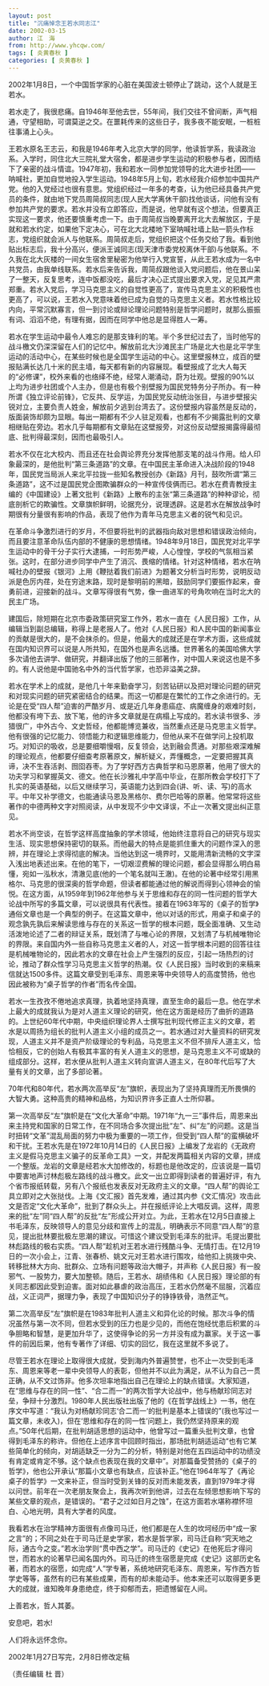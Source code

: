 ```yaml
---
layout: post
title: "沉痛悼念王若水同志江"
date: 2002-03-15
author: 江　海
from: http://www.yhcqw.com/
tags: [ 炎黄春秋 ]
categories: [ 炎黄春秋 ]
---
```




2002年1月8日，一个中国哲学家的心脏在美国波士顿停止了跳动，这个人就是王若水。


若水走了，我很悲痛。自1946年至他去世，55年间，我们交往不曾间断，声气相通，守望相助，可谓莫逆之交。在噩耗传来的这些日子，我多夜不能安眠，一桩桩往事涌上心头。


王若水原名王志云，和我是1946年考入北京大学的同学，他读哲学系，我读政治系。入学时，同住北大三院礼堂大宿舍，都是进步学生运动的积极参与者，因而结下了亲密的战斗情谊。1947年初，我和若水一同参加党领导的北大进步社团——呐喊社，更加自觉地投入学生运动。1948年5月上旬，若水经我介绍参加中国共产党。他的入党经过也很有意思。党组织经过一年多的考查，认为他已经具备共产党员的条件，就由地下党员周简叔同志(现人民大学离休干部)找他谈话，问他有没有参加共产党的要求。若水并没有立即答应，而是说，他早就有这个想法，但要真正实现这一要求，他还要慎重考虑一下。由于周简叔当晚要离开北大去解放区，于是就和若水约定，如果他下定决心，可在北大北楼地下室呐喊社墙上贴一箭头作标志，党组织就会派人与他联系。周简叔走后，党组织把这个任务交给了我。看到他贴出标志后，我十分高兴，便派王诚同志(现天津市委党校离休干部)与他联系。不久我在北大灰楼的一间女生宿舍里秘密为他举行入党宣誓，从此王若水成为一名中共党员，由我单线联系。若水后来告诉我，周简叔跟他谈入党问题后，他在景山呆了一整天，反复思考，连中饭都没吃，最后才决心正式提出要求入党，足见其严肃郑重。若水入党后，学习马克思主义的自觉性更高了，宣传马克思主义的积极性也更高了，可以说，王若水入党意味着他已成为自觉的马克思主义者。若水性格比较内向，平常沉默寡言，但一到讨论或辩论理论问题特别是哲学问题时，就那么振振有词、滔滔不绝，有理有据，因而在同学中他总是显得胜人一筹。


若水在学生运动中最令人难忘的是那支锋利的笔。半个多世纪过去了，当时他写的战斗檄文仍深深留在人们的记忆中。解放前北大沙滩民主广场是北大也是北平学生运动的活动中心，在某些时候也是全国学生运动的中心。这里壁报林立，成百的壁报贴满长达几十米的民主墙，每天都有新的内容展现。看壁报成了北大人每天的“必修课”，校外来看的也络绎不绝，经常人潮涌动，蔚为壮观。壁报的90%以上均为进步社团或个人主办，但是也有极个别壁报为国民党特务分子所办。有一种所谓《独立评论前锋》，它反共、反学运，为国民党反动统治张目，与进步壁报尖锐对立，主要负责人姓金，解放前夕逃到台湾去了。这份壁报内容虽然是反动的，版面装饰却颇为显眼。每出一期都有不少人驻足观看，也都有不少揭露批判的文章相继贴在旁边。若水几乎每期都有文章贴在这壁报旁，对这份反动壁报揭露得最彻底、批判得最深刻，因而也最吸引人。


若水不仅在北大校内、而且还在社会舆论界充分发挥他那支笔的战斗作用。给人印象最深的，是他批判“第三条道路”的文章。在中国民主革命进入决战阶段的1948年，国民党当局派人来北平拉拢一些知名教授创办《新路》月刊，鼓吹所谓“第三条道路”，这不过是国民党企图欺骗群众的一种宣传伎俩而已。若水在费青教授主编的《中国建设》上著文批判《新路》上散布的主张“第三条道路”的种种谬论，彻底剖析它的欺骗性。文章旗帜鲜明，论据充分，说理透辟。这是若水在解放战争时期很有分量很有影响的作品，表现了他作为青年马克思主义者的锐气和见识。


在革命斗争激烈进行的岁月，不但要将批判的武器指向敌对思想和错误政治倾向，而且要注意革命队伍内部的不健康的思想情绪。1948年9月18日，国民党对北平学生运动中的骨干分子实行大逮捕，一时形势严峻，人心惶惶，学校的气氛相当紧张。这时，在部分进步同学中产生了消沉、畏缩的情绪。针对这种情绪，若水在呐喊社办的壁报《银河》上用《鞭挞着我们前进》为题著文分析当时形势，说明反动派是色厉内荏，处在穷途末路，现时是黎明前的黑暗，鼓励同学们要振作起来，奋勇前进，迎接新的战斗。文章写得很有气势，像一曲进军的号角吹响在当时北大的民主广场。


建国后，除短期在北京市委政策研究室工作外，若水一直在《人民日报》工作，从编辑当到副总编辑，称得上是老报人了。他对《人民日报》和人民中国的新闻事业的贡献是很大的，是不会抹杀的。但是，他最大的成就还是在学术方面，这些成就在国内知识界可以说是人所共知，在国外也是声名远播。世界著名的美国哈佛大学多次请他去讲学、做研究，并翻译出版了他的三部著作，对中国人来说这也是不多的。有人说他是中国驰名中外的当代哲学家，也恐非溢美之辞。


若水在学术上的成就，是他几十年来勤奋学习，刻苦钻研以及把对理论问题的研究和对现实问题的研究紧密结合的结果。而这一切都是在繁忙的工作之余进行的。无论是在受“四人帮”迫害的严酷岁月、或是近几年身患癌症、病魔缠身的艰难时刻，他都没有垮下去、放下笔，他的许多文章就是在病榻上写成的。若水读书很多、涉猎很广，中外古今、文史哲经，他都能博览兼收，当然重点还是马克思主义哲学。他有很强的记忆能力、领悟能力和逻辑思维能力，但他从来不在做学问上投机取巧。对知识的吸收，总是要细嚼慢咽，反复领会，达到融会贯通。对那些艰深难解的理论观点，他都要仔细查考原著原文，解析疑义，弄懂概念，一定要把握其真谛，决不生吞活剥、囫囵吞枣。为了学好西方古典哲学和马恩原著，他用了很大的功夫学习和掌握英文、德文。他在长沙雅礼中学高中毕业，在那所教会学校打下了扎实的英语基础，以后又继续学习，英语能力达到四会(讲、听、读、写)的高水平。中年又补学德文，也能通读马恩及黑格尔、费尔巴哈等的原著。他常常将这些著作的中德两种文字对照阅读，从中发现不少中文译误，不止一次著文提出纠正意见。


若水不尚空谈，在哲学这样高度抽象的学术领域，他始终注意将自己的研究与现实生活、现实思想保持密切的联系。而他最大的特点是能抓住重大的问题作深入的思辨，并在理论上求得彻底的解决。当他达到这一境界时，又能用清新流畅的文字深入浅出地表述出来。在他的笔下，一切艰涩费解的理论问题，都会显得那么明白易懂，宛如一泓秋水，清澈见底(他的一个笔名就叫王澈)。在他的论著中经常引用黑格尔、马克思的很深奥的哲学命题，但读者都能通过他的解说而得到心领神会的愉悦。在这方面，从1959年到1962年他参与关于思维和存在的同一性问题的哲学大论战中所写的多篇文章，可以说很具有代表性。接着在1963年写的《桌子的哲学》通俗文章也是一个典型的例子。在这篇文章中，他以对话的形式，用桌子和桌子的观念孰先孰后来解读思维与存在的关系这一哲学的根本问题，既全面准确、又生动活泼地论述了二者的辩证关系，既划清了与唯心论的界限，又划清了与机械唯物论的界限。来自国内外一些自称马克思主义者的人，对这一哲学根本问题的回答往往是机械唯物论的，因此若水的文章在社会上产生强烈的反应，引起一场热烈的讨论，推动了群众性学习马克思主义哲学的热潮。仅《人民日报》当时收到的来稿来信就达1500多件。这篇文章受到毛泽东、周恩来等中央领导人的高度赞扬，他也因此被称为“桌子哲学的作者”而名传全国。


若水一生孜孜不倦地追求真理，执着地坚持真理，直至生命的最后一息。他在学术上最大的成就我认为是对人道主义理论的研究，他在这方面是经历了曲折的道路的。上世纪60年代中期，中央组织理论界人士撰写批判现代修正主义的文章，若水是以周扬为组长的批判人道主义小组的成员之一。若水通过对大量资料的研究发现，人道主义并不是资产阶级理论的专利品，马克思主义不但不排斥人道主义，恰恰相反，它的创始人有极其丰富的有关人道主义的思想，是马克思主义不可或缺的组成部分。这样，若水便从批判人道主义转向宣讲人道主义，在80年代后写了大量有关的文章，出了多部论著。

70年代和80年代，若水两次高举反“左”旗帜，表现出为了坚持真理而无所畏惧的大智大勇。这种高贵的精神和品格，为知识界许多正直人士所仰慕。


第一次高举反“左”旗帜是在“文化大革命”中期。1971年“九一三”事件后，周恩来出来主持党和国家的日常工作，在不同场合多次提出批“左”、纠“左”的问题。这是当时扭转“文革”混乱局面的努力中极为重要的一项工作，但受到“四人帮”的蛮横破坏和干扰。王若水先是在1972年10月14日的《人民日报》上编发了龙岩的《无政府主义是假马克思主义骗子的反革命工具》一文，并配发两篇相关内容的文章，拼成一个整版。龙岩的文章是经若水大加修改的，标题也是他改定的，应该说是一篇切中要害地声讨林彪极左路线的战斗檄文。此文一出立即得到读者的普遍好评，有九个省市报纸转载，另有八个报纸也发表反对无政府主义的文章。“四人帮”的舆论工具立即对之大张挞伐。上海《文汇报》首先发难，通过其内参《文汇情况》攻击此文是否定“文化大革命”，批到了群众头上。并在报纸评论上大唱反调。这样，周恩来的批“左”同“四人帮”的反批“左”形成公开对立。为此，王若水在12月5日直接上书毛泽东，反映领导人的意见分歧和宣传上的混乱，明确表示不同意“四人帮”的意见，提出批林要批极左思潮的建议。可惜这个建议受到毛泽东的批评。毛提出要批林彪路线的极右实质。“四人帮”趁机对王若水进行残酷斗争、无情打击。在12月19日的一次小会上，江青、张春桥、姚文元对王若水进行围攻，给他扣上挑拨中央、转移批林大方向、批群众、立场有问题等政治大帽子，并声称《人民日报》有一股邪气、一股势力，要大加整顿。随后，王若水、胡绩伟和《人民日报》理论部的有关同志都因此受到迫害。面对如此暴虐的政治高压，王若水仍然毫不屈服，沉着应战，义正词严，据理力争，表现了中国知识分子的铮铮铁骨，浩然正气。


第二次高举反“左”旗帜是在1983年批判人道主义和异化论的时候。那次斗争的情况虽然与第一次不同，但若水受到的压力也是少见的，而他在饱经忧患后积累的斗争胆略和智慧，是更加升华了，这使得争论的另一方并没有成为赢家。关于这一事件的前因后果，他有专著作了详细、切实的回忆，我在这里就不多说了。


尽管王若水在理论上取得很大成就，受到海内外普遍赞誉，也不止一次受到毛泽东、周恩来等老一辈中央领导人的表彰，但他并不以此为满足，从不认为自己一贯正确，从不文过饰非。他多次坦率地指出自己在理论上的缺点错误。大家知道，在“思维与存在的同一性”、“合二而一”的两次哲学大论战中，他与杨献珍同志对垒，争辩十分激烈。1980年人民出版社出版了他的《在哲学战线上》一书，他在序文中写道：“我认为对杨献珍同志‘合二而一‘的批判是基本上错误的”(我也写过一篇文章，未收入)，但在‘思维和存在的同一性’问题上，我仍然坚持原来的观点。”50年代后期，在批判胡适思想的运动中，他曾写过一篇重头批判文章，也曾得到毛泽东的称许。但他在上述序言中回顾时指出，那场批判胡适运动“也有它某些简单化的倾向，对胡适缺乏一分为二的分析，特别是对他在五四运动中的功绩没有肯定或肯定不够。这个缺点也表现在我的文章中”。对那篇备受赞扬的《桌子的哲学》，他也公开承认“那篇小文章也有缺点，应该补正。”他在1964年写了《再论桌子的哲学》一文来补正，但当时受到关锋的反对而未能发表，直到1979年才得以问世。前年在一次老朋友聚会上，我再次听到他讲，过去在左倾思想影响下写的某些文章的观点，是错误的。“君子之过如日月之蚀”，在这方面若水堪称襟怀坦白、心地光明，具有大学者的风度。


我看若水在治学精神方面很有点像司马迁，他们都是在人生的坎坷经历中“成一家之言”的；不同之处在于司马迁是史学家，若水是哲学家，司马迁自称“究天地之际，通古今之变。”若水治学则“贯中西之学”。司马迁的《史记》在他死后才得问世，而若水的论著早已闻名国内外。司马迁的终生宿愿是完成《史记》这部历史名著，而若水的宿愿，如完成“人”学专著，系统地研究毛泽东、周恩来，写作西方哲学史等等，虽然有的已有某些成果，而有的却未能动手。他本来还可以取得更多更大的成就，谁知晚年身患绝症，终于抑郁而去，把遗憾留在人间。

上善若水，哲人其萎。

安息吧，若水!

人们将永远怀念你。

2002年1月27日写完，2月8日修改定稿

（责任编辑 杜 晋）


